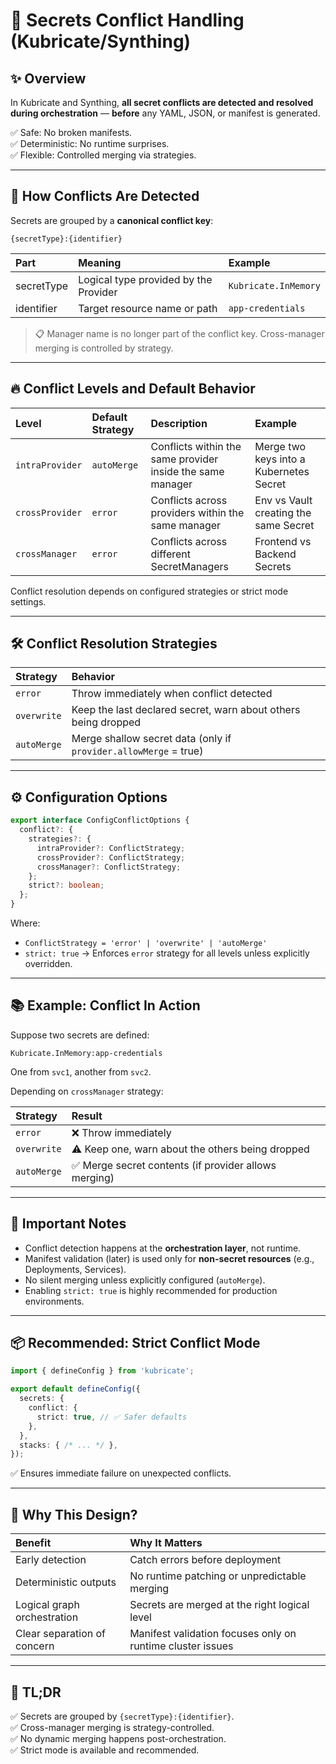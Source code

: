 # 🔐 Secrets Conflict Handling (Kubricate/Synthing)

## ✨ Overview

In Kubricate and Synthing, **all secret conflicts are detected and resolved during orchestration** — **before** any YAML, JSON, or manifest is generated.

✅ Safe: No broken manifests.  
✅ Deterministic: No runtime surprises.  
✅ Flexible: Controlled merging via strategies.

---

## 🧠 How Conflicts Are Detected

Secrets are grouped by a **canonical conflict key**:

```plaintext
{secretType}:{identifier}
```

| Part       | Meaning                               | Example              |
| :--------- | :------------------------------------ | :------------------- |
| secretType | Logical type provided by the Provider | `Kubricate.InMemory` |
| identifier | Target resource name or path          | `app-credentials`    |

> 📋 Manager name is no longer part of the conflict key. Cross-manager merging is controlled by strategy.

---

## 🔥 Conflict Levels and Default Behavior

| Level           | Default Strategy | Description                                                | Example                                 |
| :-------------- | :--------------- | :--------------------------------------------------------- | :-------------------------------------- |
| `intraProvider` | `autoMerge`      | Conflicts within the same provider inside the same manager | Merge two keys into a Kubernetes Secret |
| `crossProvider` | `error`          | Conflicts across providers within the same manager         | Env vs Vault creating the same Secret   |
| `crossManager`  | `error`          | Conflicts across different SecretManagers                  | Frontend vs Backend Secrets             |

Conflict resolution depends on configured strategies or strict mode settings.

---

## 🛠 Conflict Resolution Strategies

| Strategy    | Behavior                                                         |
| :---------- | :--------------------------------------------------------------- |
| `error`     | Throw immediately when conflict detected                         |
| `overwrite` | Keep the last declared secret, warn about others being dropped   |
| `autoMerge` | Merge shallow secret data (only if `provider.allowMerge` = true) |

---

## ⚙️ Configuration Options

```ts
export interface ConfigConflictOptions {
  conflict?: {
    strategies?: {
      intraProvider?: ConflictStrategy;
      crossProvider?: ConflictStrategy;
      crossManager?: ConflictStrategy;
    };
    strict?: boolean;
  };
}
```

Where:

- `ConflictStrategy = 'error' | 'overwrite' | 'autoMerge'`
- `strict: true` → Enforces `error` strategy for all levels unless explicitly overridden.

---

## 📚 Example: Conflict In Action

Suppose two secrets are defined:

```plaintext
Kubricate.InMemory:app-credentials
```

One from `svc1`, another from `svc2`.

Depending on `crossManager` strategy:

| Strategy    | Result                                               |
| :---------- | :--------------------------------------------------- |
| `error`     | ❌ Throw immediately                                  |
| `overwrite` | ⚠️ Keep one, warn about the others being dropped      |
| `autoMerge` | ✅ Merge secret contents (if provider allows merging) |

---

## 🚨 Important Notes

- Conflict detection happens at the **orchestration layer**, not runtime.
- Manifest validation (later) is used only for **non-secret resources** (e.g., Deployments, Services).
- No silent merging unless explicitly configured (`autoMerge`).
- Enabling `strict: true` is highly recommended for production environments.

---

## 📦 Recommended: Strict Conflict Mode

```ts
import { defineConfig } from 'kubricate';

export default defineConfig({
  secrets: {
    conflict: {
      strict: true, // ✅ Safer defaults
    },
  },
  stacks: { /* ... */ },
});
```

✅ Ensures immediate failure on unexpected conflicts.

---

## 🧠 Why This Design?

| Benefit                     | Why It Matters                                             |
| :-------------------------- | :--------------------------------------------------------- |
| Early detection             | Catch errors before deployment                             |
| Deterministic outputs       | No runtime patching or unpredictable merging               |
| Logical graph orchestration | Secrets are merged at the right logical level              |
| Clear separation of concern | Manifest validation focuses only on runtime cluster issues |

---

## 📢 TL;DR

✅ Secrets are grouped by `{secretType}:{identifier}`.  
✅ Cross-manager merging is strategy-controlled.  
✅ No dynamic merging happens post-orchestration.  
✅ Strict mode is available and recommended.
